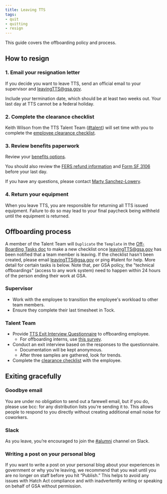 ```yaml
---
title: Leaving TTS
tags:
- quit
- quitting
- resign
---
```


This guide covers the offboarding policy and process.

## How to resign

### 1. Email your resignation letter

If you decide you want to leave TTS, send an official email to your supervisor and [leavingTTS@gsa.gov](mailto:leavingTTS@gsa.gov).

Include your termination date, which should be at least two weeks out. Your last day at TTS cannot be a federal holiday.

### 2. Complete the clearance checklist

Keith Wilson from the TTS Talent Team ([#talent](https://gsa-tts.slack.com/messages/talent/)) will set time with you to complete the [employee clearance checklist](https://drive.google.com/a/gsa.gov/file/d/0B2b-_CCBBYvRNGNVWTRjUnpmTVNtUUR6clVJdUt2MFVTNm5j/view?usp=sharing).

### 3. Review benefits paperwork

Review your [benefits options](https://docs.google.com/document/d/1fuPxdhSY4YCYQvTFhjmjtLpRK8_ophZnFA9hsK8zftA/edit).

You should also review the [FERS refund information](https://docs.google.com/document/d/1TiFdQ-2pyrmib3Zsh1GDGeWorM7F-cbxk1u-82zX0Aw/edit) and [Form SF 3106](https://drive.google.com/a/gsa.gov/file/d/0B4J4Dpr2HVDsMnpEQnc1ZHI0RkVadjVOZGZhOTVKMVZyUktN/view) before your last day.

If you have any questions, please contact [Marty Sanchez-Lowery](mailto:martha.sanchez-lowery@gsa.gov).

### 4. Return your equipment

When you leave TTS, you are responsible for returning all TTS issued equipment. Failure to do so may lead to your final paycheck being withheld until the equipment is returned.

## Offboarding process

A member of the Talent Team will `Duplicate` the `Template` in the [Off-Boarding Tasks doc](https://docs.google.com/spreadsheets/d/1IlFY5AAvTyuS7yDHk5_odJGHYZDU_MN9HNGKJ2zXwi0/edit#gid=0) to make a new checklist once leavingTTS@gsa.gov has been notified that a team member is leaving.  If the checklist hasn't been created, please email [leavingTTS@gsa.gov](mailto:leavingTTS@gsa.gov) or ping #talent for help.  More detail for certain tasks is below. Note that, per GSA policy, the "technical offboardings" (access to any work system) need to happen within 24 hours of the person ending their work at GSA.

### Supervisor

- Work with the employee to transition the employee's workload to other team members.
- Ensure they complete their last timesheet in Tock.

### Talent Team

- Provide [TTS Exit Interview Questionnaire](https://goo.gl/forms/jBmNLwg8Y4ZY4n4s1) to offboarding employee.
  - For offboarding interns, use [this survey](https://goo.gl/forms/XOy7QO4zcnz6LyLh1).
- Conduct an exit interview based on the responses to the questionnaire.
  - Documentation will be kept anonymous.
  - After three samples are gathered, look for trends.
- Complete the [clearance checklist](https://drive.google.com/a/gsa.gov/file/d/0B2b-_CCBBYvRNGNVWTRjUnpmTVNtUUR6clVJdUt2MFVTNm5j/view?usp=sharing) with the employee.

## Exiting gracefully

### Goodbye email

You are under no obligation to send out a farewell email, but if you do, please use bcc: for any distribution lists you're sending it to.  This allows people to respond to you directly without creating additional email noise for coworkers. 

### Slack

As you leave, you’re encouraged to join the [#alumni](https://gsa-tts.slack.com/messages/C0DH5B68Y) channel on Slack.

### Writing a post on your personal blog

If you want to write a post on your personal blog about your experiences in government or why you’re leaving, we recommend that you wait until you are no longer on staff before you hit “Publish.” This helps to avoid any issues with Hatch Act compliance and with inadvertently writing or speaking on behalf of GSA without permission.
